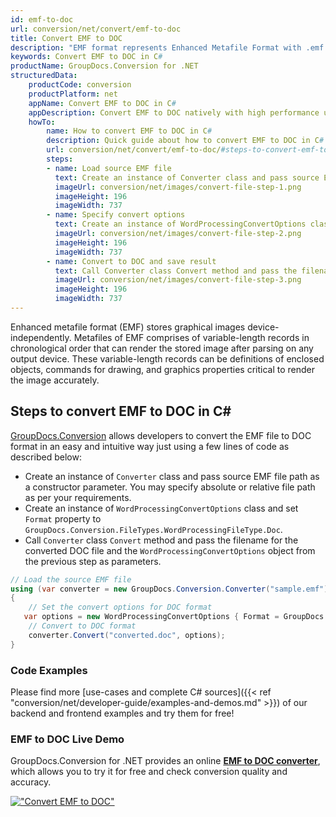 ```yaml
---
id: emf-to-doc
url: conversion/net/convert/emf-to-doc
title: Convert EMF to DOC
description: "EMF format represents Enhanced Metafile Format with .emf extension. Learn how to convert EMF to DOC file programmatically in C# language using GroupDocs.Conversion for .NET library."
keywords: Convert EMF to DOC in C#
productName: GroupDocs.Conversion for .NET
structuredData:
    productCode: conversion
    productPlatform: net
    appName: Convert EMF to DOC in C#
    appDescription: Convert EMF to DOC natively with high performance using C# language and server side GroupDocs.Conversion for .NET APIs, without the use of any software like Microsoft or Open Office.
    howTo:
        name: How to convert EMF to DOC in C# 
        description: Quick guide about how to convert EMF to DOC in C# with high performance and accuracy.
        url: conversion/net/convert/emf-to-doc/#steps-to-convert-emf-to-doc-in-c
        steps:
        - name: Load source EMF file 
          text: Create an instance of Converter class and pass source EMF file path as a constructor parameter. You may specify absolute or relative file path as per your requirements. 
          imageUrl: conversion/net/images/convert-file-step-1.png
          imageHeight: 196
          imageWidth: 737
        - name: Specify convert options 
          text: Create an instance of WordProcessingConvertOptions class.
          imageUrl: conversion/net/images/convert-file-step-2.png
          imageHeight: 196
          imageWidth: 737
        - name: Convert to DOC and save result 
          text: Call Converter class Convert method and pass the filename for the converted HTML file and the WordProcessingConvertOptions object from the previous step as parameters.
          imageUrl: conversion/net/images/convert-file-step-3.png
          imageHeight: 196
          imageWidth: 737
---
```


Enhanced metafile format (EMF) stores graphical images device-independently. Metafiles of EMF comprises of variable-length records in chronological order that can render the stored image after parsing on any output device. These variable-length records can be definitions of enclosed objects, commands for drawing, and graphics properties critical to render the image accurately.

## Steps to convert EMF to DOC in C#

[GroupDocs.Conversion](https://products.groupdocs.com/conversion/net) allows developers to convert the EMF file to DOC format in an easy and intuitive way just using a few lines of code as described below:

* Create an instance of `Converter` class and pass source EMF file path as a constructor parameter. You may specify absolute or relative file path as per your requirements. 
* Create an instance of `WordProcessingConvertOptions` class and set `Format` property to `GroupDocs.Conversion.FileTypes.WordProcessingFileType.Doc`.
* Call `Converter` class `Convert` method and pass the filename for the converted DOC file and the `WordProcessingConvertOptions` object from the previous step as parameters.

```csharp
// Load the source EMF file
using (var converter = new GroupDocs.Conversion.Converter("sample.emf"))
{
    // Set the convert options for DOC format
   var options = new WordProcessingConvertOptions { Format = GroupDocs.Conversion.FileTypes.WordProcessingFileType.Doc };
    // Convert to DOC format
    converter.Convert("converted.doc", options);
}
```

### Code Examples

Please find more [use-cases and complete C# sources]({{< ref "conversion/net/developer-guide/examples-and-demos.md" >}}) of our backend and frontend examples and try them for free!

### EMF to DOC Live Demo

GroupDocs.Conversion for .NET provides an online [**EMF to DOC converter**](https://products.groupdocs.app/conversion/emf-to-doc), which allows you to try it for free and check conversion quality and accuracy.

[!["Convert EMF to DOC"](conversion/net/images/convert-to-doc/convert-emf-to-doc.png)](https://products.groupdocs.app/conversion/emf-to-doc)